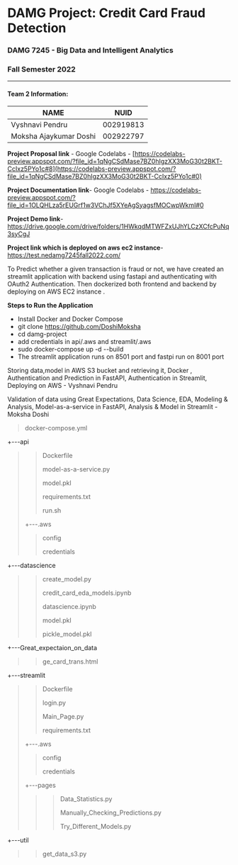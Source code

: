 # DAMG Project:  Credit Card Fraud Detection


### DAMG 7245 - Big Data and Intelligent Analytics 
### Fall Semester 2022
---------------------------------------------------------------------------------------------------------------------------------------------


#### Team 2  Information:

| NAME                  |     NUID        |
|-----------------------|-----------------|
| Vyshnavi Pendru       |   002919813     |
| Moksha Ajaykumar Doshi|   002922797     |


**Project Proposal link** - 
Google Codelabs - [https://codelabs-preview.appspot.com/?file_id=1qNgCSdMase7BZ0hIgzXX3MoG30t2BKT-CcIxz5PYo1c#8](https://codelabs-preview.appspot.com/?file_id=1qNgCSdMase7BZ0hIgzXX3MoG30t2BKT-CcIxz5PYo1c#0)

**Project Documentation link**- 
Google Codelabs - https://codelabs-preview.appspot.com/?file_id=1OLQHLza5rEUGrf1w3VChJf5XYeAgSyagsfMOCwpWkmI#0

**Project Demo link**- https://drive.google.com/drive/folders/1HWkqdMTWFZxUJhYLCzXCfcPuNq3syCgJ

**Project link which is deployed on aws ec2 instance**-https://test.nedamg7245fall2022.com/

To Predict whether a given transaction is fraud or not, we have created an streamlit application with backend using fastapi and authenticating with OAuth2 Authentication. Then dockerized both frontend and backend by deploying on AWS EC2 instance .

**Steps to Run the Application**

- Install Docker and Docker Compose
- git clone https://github.com/DoshiMoksha
- cd damg-project
- add credentials in api/.aws and streamlit/.aws
- sudo docker-compose up -d --build
- The streamlit application runs on 8501 port and fastpi run on 8001 port



Storing data,model in AWS S3 bucket and retrieving it, Docker , Authentication and Prediction in FastAPI, Authentication in Streamlit, Deploying on AWS - Vyshnavi Pendru

Validation of data using Great Expectations, Data Science, EDA, Modeling & Analysis, Model-as-a-service in FastAPI, Analysis & Model in Streamlit - Moksha Doshi

>   docker-compose.yml
>   
+---api
>   >   
>   >   Dockerfile
>   >   
>   >   model-as-a-service.py
>   >   
>   >   model.pkl
>   >   
>   >   requirements.txt
>   >   
>   >   run.sh
>   >   
>   +---.aws
>   >   
>   >    config
>   >   
>   >    credentials
>   >       
+---datascience
>   >   
>   >   create_model.py
>   >   
>   >   credit_card_eda_models.ipynb
>   >   
>   >   datascience.ipynb
>   >   
>   >   model.pkl
>   >   
>   >   pickle_model.pkl
>   >   
+---Great_expectaion_on_data
>   >   
>   >   ge_card_trans.html
>   >       
+---streamlit
>   >   
>   >   Dockerfile
>   >   
>   >   login.py
>   >   
>   >   Main_Page.py
>   >   
>   >   requirements.txt
>   >   
>   +---.aws
>   >    config
>   >   
>   >    credentials
>   >       
>   +---pages
>   >   >   Data_Statistics.py
>   >   >       
>   >   >  Manually_Checking_Predictions.py
>   >   >  
>   >   >   Try_Different_Models.py
>   >   >        
+---util
>   >    get_data_s3.py
        
